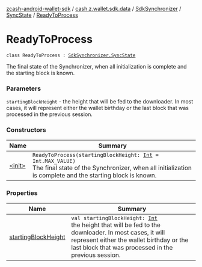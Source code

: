 [zcash-android-wallet-sdk](../../../../index.md) / [cash.z.wallet.sdk.data](../../../index.md) / [SdkSynchronizer](../../index.md) / [SyncState](../index.md) / [ReadyToProcess](./index.md)

# ReadyToProcess

`class ReadyToProcess : `[`SdkSynchronizer.SyncState`](../index.md)

The final state of the Synchronizer, when all initialization is complete and the starting block is known.

### Parameters

`startingBlockHeight` - the height that will be fed to the downloader. In most cases, it will represent
either the wallet birthday or the last block that was processed in the previous session.

### Constructors

| Name | Summary |
|---|---|
| [&lt;init&gt;](-init-.md) | `ReadyToProcess(startingBlockHeight: `[`Int`](https://kotlinlang.org/api/latest/jvm/stdlib/kotlin/-int/index.html)` = Int.MAX_VALUE)`<br>The final state of the Synchronizer, when all initialization is complete and the starting block is known. |

### Properties

| Name | Summary |
|---|---|
| [startingBlockHeight](starting-block-height.md) | `val startingBlockHeight: `[`Int`](https://kotlinlang.org/api/latest/jvm/stdlib/kotlin/-int/index.html)<br>the height that will be fed to the downloader. In most cases, it will represent either the wallet birthday or the last block that was processed in the previous session. |
